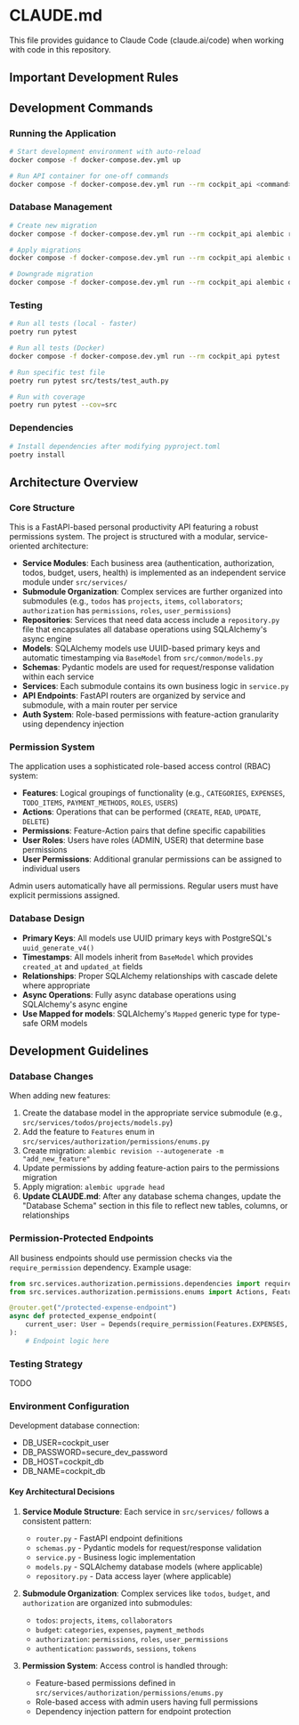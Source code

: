 # CLAUDE.md

This file provides guidance to Claude Code (claude.ai/code) when working with code in this repository.

## Important Development Rules

## Development Commands

### Running the Application

```bash
# Start development environment with auto-reload
docker compose -f docker-compose.dev.yml up

# Run API container for one-off commands
docker compose -f docker-compose.dev.yml run --rm cockpit_api <command>
```

### Database Management

```bash
# Create new migration
docker compose -f docker-compose.dev.yml run --rm cockpit_api alembic revision --autogenerate -m "<migration_message>"

# Apply migrations
docker compose -f docker-compose.dev.yml run --rm cockpit_api alembic upgrade head

# Downgrade migration
docker compose -f docker-compose.dev.yml run --rm cockpit_api alembic downgrade -1
```

### Testing

```bash
# Run all tests (local - faster)
poetry run pytest

# Run all tests (Docker)
docker compose -f docker-compose.dev.yml run --rm cockpit_api pytest

# Run specific test file
poetry run pytest src/tests/test_auth.py

# Run with coverage
poetry run pytest --cov=src
```

### Dependencies

```bash
# Install dependencies after modifying pyproject.toml
poetry install
```

## Architecture Overview

### Core Structure

This is a FastAPI-based personal productivity API featuring a robust permissions system. The project is structured with a modular, service-oriented architecture:

- **Service Modules**: Each business area (authentication, authorization, todos, budget, users, health) is implemented as an independent service module under `src/services/`
- **Submodule Organization**: Complex services are further organized into submodules (e.g., `todos` has `projects`, `items`, `collaborators`; `authorization` has `permissions`, `roles`, `user_permissions`)
- **Repositories**: Services that need data access include a `repository.py` file that encapsulates all database operations using SQLAlchemy's async engine
- **Models**: SQLAlchemy models use UUID-based primary keys and automatic timestamping via `BaseModel` from `src/common/models.py`
- **Schemas**: Pydantic models are used for request/response validation within each service
- **Services**: Each submodule contains its own business logic in `service.py`
- **API Endpoints**: FastAPI routers are organized by service and submodule, with a main router per service
- **Auth System**: Role-based permissions with feature-action granularity using dependency injection

### Permission System

The application uses a sophisticated role-based access control (RBAC) system:

- **Features**: Logical groupings of functionality (e.g., `CATEGORIES`, `EXPENSES`, `TODO_ITEMS`, `PAYMENT_METHODS`, `ROLES`, `USERS`)
- **Actions**: Operations that can be performed (`CREATE`, `READ`, `UPDATE`, `DELETE`)
- **Permissions**: Feature-Action pairs that define specific capabilities
- **User Roles**: Users have roles (ADMIN, USER) that determine base permissions
- **User Permissions**: Additional granular permissions can be assigned to individual users

Admin users automatically have all permissions. Regular users must have explicit permissions assigned.

### Database Design

- **Primary Keys**: All models use UUID primary keys with PostgreSQL's `uuid_generate_v4()`
- **Timestamps**: All models inherit from `BaseModel` which provides `created_at` and `updated_at` fields
- **Relationships**: Proper SQLAlchemy relationships with cascade delete where appropriate
- **Async Operations**: Fully async database operations using SQLAlchemy's async engine
- **Use Mapped for models**: SQLAlchemy's `Mapped` generic type for type-safe ORM models

## Development Guidelines

### Database Changes

When adding new features:

1. Create the database model in the appropriate service submodule (e.g., `src/services/todos/projects/models.py`)
2. Add the feature to `Features` enum in `src/services/authorization/permissions/enums.py`
3. Create migration: `alembic revision --autogenerate -m "add_new_feature"`
4. Update permissions by adding feature-action pairs to the permissions migration
5. Apply migration: `alembic upgrade head`
6. **Update CLAUDE.md**: After any database schema changes, update the "Database Schema" section in this file to reflect new tables, columns, or relationships

### Permission-Protected Endpoints

All business endpoints should use permission checks via the `require_permission` dependency. Example usage:

```python
from src.services.authorization.permissions.dependencies import require_permission
from src.services.authorization.permissions.enums import Actions, Features

@router.get("/protected-expense-endpoint")
async def protected_expense_endpoint(
    current_user: User = Depends(require_permission(Features.EXPENSES, Actions.READ))
):
    # Endpoint logic here
```

### Testing Strategy

TODO

### Environment Configuration

Development database connection:

- DB_USER=cockpit_user
- DB_PASSWORD=secure_dev_password
- DB_HOST=cockpit_db
- DB_NAME=cockpit_db

#### Key Architectural Decisions

1. **Service Module Structure**: Each service in `src/services/` follows a consistent pattern:

   - `router.py` - FastAPI endpoint definitions
   - `schemas.py` - Pydantic models for request/response validation
   - `service.py` - Business logic implementation
   - `models.py` - SQLAlchemy database models (where applicable)
   - `repository.py` - Data access layer (where applicable)

2. **Submodule Organization**: Complex services like `todos`, `budget`, and `authorization` are organized into submodules:
   - `todos`: `projects`, `items`, `collaborators`
   - `budget`: `categories`, `expenses`, `payment_methods`
   - `authorization`: `permissions`, `roles`, `user_permissions`
   - `authentication`: `passwords`, `sessions`, `tokens`

3. **Permission System**: Access control is handled through:
   - Feature-based permissions defined in `src/services/authorization/permissions/enums.py`
   - Role-based access with admin users having full permissions
   - Dependency injection pattern for endpoint protection

